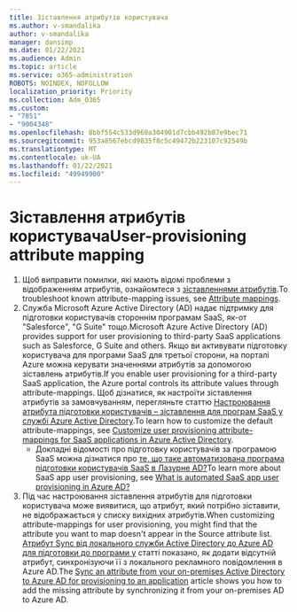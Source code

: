 ```yaml
---
title: Зіставлення атрибутів користувача
ms.author: v-smandalika
author: v-smandalika
manager: dansimp
ms.date: 01/22/2021
ms.audience: Admin
ms.topic: article
ms.service: o365-administration
ROBOTS: NOINDEX, NOFOLLOW
localization_priority: Priority
ms.collection: Adm_O365
ms.custom:
- "7851"
- "9004348"
ms.openlocfilehash: 8bbf554c533d960a304901d7cbb492b87e9bec71
ms.sourcegitcommit: 953a8567ebcd9835f8c5c49472b223107c92549b
ms.translationtype: MT
ms.contentlocale: uk-UA
ms.lasthandoff: 01/22/2021
ms.locfileid: "49949900"
---
```

# <a name="user-provisioning-attribute-mapping"></a><span data-ttu-id="715fc-102">Зіставлення атрибутів користувача</span><span class="sxs-lookup"><span data-stu-id="715fc-102">User-provisioning attribute mapping</span></span>

1. <span data-ttu-id="715fc-103">Щоб виправити помилки, які мають відомі проблеми з відображенням атрибутів, ознайомтеся з [зіставленнями атрибутів](https://docs.microsoft.com/azure/active-directory/app-provisioning/known-issues#attribute-mappings).</span><span class="sxs-lookup"><span data-stu-id="715fc-103">To troubleshoot known attribute-mapping issues, see [Attribute mappings](https://docs.microsoft.com/azure/active-directory/app-provisioning/known-issues#attribute-mappings).</span></span> 
2. <span data-ttu-id="715fc-104">Служба Microsoft Azure Active Directory (AD) надає підтримку для підготовки користувачів стороннім програмам SaaS, як-от "Salesforce", "G Suite" тощо.</span><span class="sxs-lookup"><span data-stu-id="715fc-104">Microsoft Azure Active Directory (AD) provides support for user provisioning to third-party SaaS applications such as Salesforce, G Suite and others.</span></span> <span data-ttu-id="715fc-105">Якщо ви активувати підготовку користувача для програми SaaS для третьої сторони, на порталі Azure можна керувати значеннями атрибутів за допомогою зіставлень атрибутів.</span><span class="sxs-lookup"><span data-stu-id="715fc-105">If you enable user provisioning for a third-party SaaS application, the Azure portal controls its attribute values through attribute-mappings.</span></span> <span data-ttu-id="715fc-106">Щоб дізнатися, як настроїти зіставлення атрибутів за замовчуванням, перегляньте статтю [Настроювання атрибута підготовки користувачів – зіставлення для програм SaaS у службі Azure Active Directory](https://docs.microsoft.com/azure/active-directory/app-provisioning/customize-application-attributes).</span><span class="sxs-lookup"><span data-stu-id="715fc-106">To learn how to customize the default attribute-mappings, see [Customize user provisioning attribute-mappings for SaaS applications in Azure Active Directory](https://docs.microsoft.com/azure/active-directory/app-provisioning/customize-application-attributes).</span></span>
    - <span data-ttu-id="715fc-107">Докладні відомості про підготовку користувачів за програмою SaaS можна дізнатися про [те, що таке автоматизована програма підготовки користувачів SaaS в Лазурне AD?](https://docs.microsoft.com/azure/active-directory/app-provisioning/user-provisioning)</span><span class="sxs-lookup"><span data-stu-id="715fc-107">To learn more about SaaS app user provisioning, see [What is automated SaaS app user provisioning in Azure AD?](https://docs.microsoft.com/azure/active-directory/app-provisioning/user-provisioning)</span></span> 
3. <span data-ttu-id="715fc-108">Під час настроювання зіставлення атрибутів для підготовки користувача може виявитися, що атрибут, який потрібно зіставити, не відображається у списку вихідних атрибутів.</span><span class="sxs-lookup"><span data-stu-id="715fc-108">When customizing attribute-mappings for user provisioning, you might find that the attribute you want to map doesn't appear in the Source attribute list.</span></span> <span data-ttu-id="715fc-109">[Атрибут Sync від локального служби Active Directory до Azure AD для підготовки до програми у](https://docs.microsoft.com/azure/active-directory/app-provisioning/user-provisioning-sync-attributes-for-mapping) статті показано, як додати відсутній атрибут, синхронізуючи її з локального рекламного повідомлення в Azure AD.</span><span class="sxs-lookup"><span data-stu-id="715fc-109">The [Sync an attribute from your on-premises Active Directory to Azure AD for provisioning to an application](https://docs.microsoft.com/azure/active-directory/app-provisioning/user-provisioning-sync-attributes-for-mapping) article shows you how to add the missing attribute by synchronizing it from your on-premises AD to Azure AD.</span></span>
